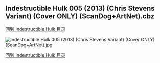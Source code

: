 ## Indestructible Hulk 005 (2013) (Chris Stevens Variant) (Cover ONLY) (ScanDog+ArtNet).cbz


[回到 Indestructible Hulk 目录](https://github.com/alicewish/markdown/blob/master/series/Indestructible-Hulk.md)


![Indestructible Hulk 005 (2013) (Chris Stevens Variant) (Cover ONLY) (ScanDog+ArtNet).jpg](https://wx1.sinaimg.cn/large/6a9fdecaly1fr0v03tcsuj21401pmtsz.jpg)

[回到 Indestructible Hulk 目录](https://github.com/alicewish/markdown/blob/master/series/Indestructible-Hulk.md)

